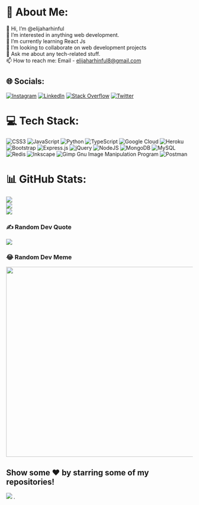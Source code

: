 # 💫 About Me:
👋 Hi, I’m @elijaharhinful<br>👀 I’m interested in anything web development.<br>🌱 I’m currently learning React Js <br>💞️ I’m looking to collaborate on web development projects<br>💬 Ask me about any tech-related stuff.<br>📫 How to reach me: Email - elijaharhinful8@gmail.com

## 🌐 Socials:
[![Instagram](https://img.shields.io/badge/Instagram-%23E4405F.svg?logo=Instagram&logoColor=white)](https://instagram.com/de.facto) [![LinkedIn](https://img.shields.io/badge/LinkedIn-%230077B5.svg?logo=linkedin&logoColor=white)](https://linkedin.com/in/elijah-arhinful) [![Stack Overflow](https://img.shields.io/badge/-Stackoverflow-FE7A16?logo=stack-overflow&logoColor=white)](https://stackoverflow.com/users/7811008) [![Twitter](https://img.shields.io/badge/Twitter-%231DA1F2.svg?logo=Twitter&logoColor=white)](https://twitter.com/gh_defacto) 

# 💻 Tech Stack:
![CSS3](https://img.shields.io/badge/css3-%231572B6.svg?style=for-the-badge&logo=css3&logoColor=white) ![JavaScript](https://img.shields.io/badge/javascript-%23323330.svg?style=for-the-badge&logo=javascript&logoColor=%23F7DF1E) ![Python](https://img.shields.io/badge/python-3670A0?style=for-the-badge&logo=python&logoColor=ffdd54) ![TypeScript](https://img.shields.io/badge/typescript-%23007ACC.svg?style=for-the-badge&logo=typescript&logoColor=white) ![Google Cloud](https://img.shields.io/badge/Google%20Cloud-%234285F4.svg?style=for-the-badge&logo=google-cloud&logoColor=white) ![Heroku](https://img.shields.io/badge/heroku-%23430098.svg?style=for-the-badge&logo=heroku&logoColor=white) ![Bootstrap](https://img.shields.io/badge/bootstrap-%23563D7C.svg?style=for-the-badge&logo=bootstrap&logoColor=white) ![Express.js](https://img.shields.io/badge/express.js-%23404d59.svg?style=for-the-badge&logo=express&logoColor=%2361DAFB) ![jQuery](https://img.shields.io/badge/jquery-%230769AD.svg?style=for-the-badge&logo=jquery&logoColor=white) ![NodeJS](https://img.shields.io/badge/node.js-6DA55F?style=for-the-badge&logo=node.js&logoColor=white) ![MongoDB](https://img.shields.io/badge/MongoDB-%234ea94b.svg?style=for-the-badge&logo=mongodb&logoColor=white) ![MySQL](https://img.shields.io/badge/mysql-%2300f.svg?style=for-the-badge&logo=mysql&logoColor=white) ![Redis](https://img.shields.io/badge/redis-%23DD0031.svg?style=for-the-badge&logo=redis&logoColor=white) ![Inkscape](https://img.shields.io/badge/Inkscape-e0e0e0?style=for-the-badge&logo=inkscape&logoColor=080A13) ![Gimp Gnu Image Manipulation Program](https://img.shields.io/badge/Gimp-657D8B?style=for-the-badge&logo=gimp&logoColor=FFFFFF) ![Postman](https://img.shields.io/badge/Postman-FF6C37?style=for-the-badge&logo=postman&logoColor=white) 
# 📊 GitHub Stats:
![](https://github-readme-stats.vercel.app/api?username=elijaharhinful&theme=radical&hide_border=false&include_all_commits=false&count_private=false)<br/>
![](https://github-readme-streak-stats.herokuapp.com/?user=elijaharhinful&theme=radical&hide_border=false)<br/>
![](https://github-readme-stats.vercel.app/api/top-langs/?username=elijaharhinful&theme=radical&hide_border=false&include_all_commits=false&count_private=false&layout=compact)

### ✍️ Random Dev Quote
![](https://quotes-github-readme.vercel.app/api?type=horizontal&theme=dark)

### 😂 Random Dev Meme
<img src="https://random-memer.herokuapp.com/" width="512px"/>

Show some ❤️ by starring some of my repositories!
---
[![](https://visitcount.itsvg.in/api?id=elijaharhinful&icon=2&color=1)](https://visitcount.itsvg.in)
.

<!---
elijaharhinful/elijaharhinful is a ✨ special ✨ repository because its `README.md` (this file) appears on your GitHub profile.
You can click the Preview link to take a look at your changes.
--->
